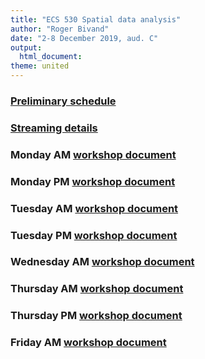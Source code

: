 ```yaml
---
title: "ECS 530 Spatial data analysis"
author: "Roger Bivand"
date: "2-8 December 2019, aud. C"
output: 
  html_document:
theme: united
---
```


### [Preliminary schedule](https://rsbivand.github.io/ECS530_h19/plan_ecs530_h19.html)

### [Streaming details](https://rsbivand.github.io/ECS530_h19/streaming_ecs530_h19.html)

### Monday AM [workshop document](https://rsbivand.github.io/ECS530_h19/ECS530_I.html)

### Monday PM [workshop document](https://rsbivand.github.io/ECS530_h19/ECS530_II.html)

### Tuesday AM [workshop document](https://rsbivand.github.io/ECS530_h19/ECS530_III.html)

### Tuesday PM [workshop document](https://rsbivand.github.io/ECS530_h19/ECS530_IV.html)

### Wednesday AM [workshop document](https://rsbivand.github.io/ECS530_h19/ECS530_V.html)

### Thursday AM [workshop document](https://rsbivand.github.io/ECS530_h19/ECS530_VI.html)

### Thursday PM [workshop document](https://rsbivand.github.io/ECS530_h19/ECS530_VII.html)

### Friday AM [workshop document](https://rsbivand.github.io/ECS530_h19/ECS530_VIII.html)




